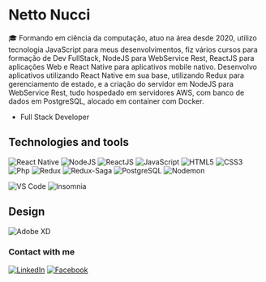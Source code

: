 # Netto Nucci

🎓 Formando em ciência da computação, atuo na área desde 2020, utilizo tecnologia JavaScript para meus desenvolvimentos, fiz vários cursos para formação de Dev FullStack, NodeJS para WebService Rest, ReactJS para aplicações Web e React Native para aplicativos mobile nativo. Desenvolvo aplicativos utilizando React Native em sua base, utilizando Redux para gerenciamento de estado, e a criação do servidor em NodeJS para WebService Rest, tudo hospedado em servidores AWS, com banco de dados em PostgreSQL, alocado em container com Docker.
- Full Stack Developer

## Technologies and tools

![React Native](https://img.shields.io/badge/-React%20Native-0d91a3?style=flat&&logo=react)
![NodeJS](https://img.shields.io/badge/-Node.JS-339933?style=flat&&logo=Node.js&logoColor=white)
![ReactJS](https://img.shields.io/badge/-ReactJS-0d91a3?style=flat&&logo=react)
![JavaScript](https://img.shields.io/badge/-JavaScript-yellow?style=flat&logo=javascript&logoColor=ffffff)
![HTML5](https://img.shields.io/badge/-HTML5-%23E44D27?style=flat&logo=html5&logoColor=ffffff)
![CSS3](https://img.shields.io/badge/-CSS3-%231572B6?style=flat&logo=css3)
![Php](https://img.shields.io/badge/-PHP-blue?style=flat&logo=php&logoColor=ffffff)
![Redux](https://img.shields.io/badge/-Redux-764ABC?style=flat&&logo=redux)
![Redux-Saga](https://img.shields.io/badge/-Redux-Saga-999999?style=flat&&logo=redux-saga&logoColor=ffffff)
![PostgreSQL](https://img.shields.io/badge/-PostgreSQL-336791?style=flat&logo=postgresql&logoColor=ffffff)
![Nodemon](https://img.shields.io/badge/-Nodemon-76D04B?style=flat&logo=nodemon&logoColor=000)
 
![VS Code](http://img.shields.io/badge/-VS%20Code-007ACC?style=flat&logo=visual-studio-code)
![Insomnia](http://img.shields.io/badge/-Insomnia-5849BE?style=flat&logo=insomnia&logoColor=ffffff)

## Design
![Adobe XD](http://img.shields.io/badge/-Abode%20XD-fe61f6?style=flat&logo=adobe-XD&logoColor=ffffff)

### Contact with me
 
[![LinkedIn](https://img.shields.io/badge/-LinkedIn-blue?style=flat-square&logo=Linkedin&logoColor=white)](https://www.linkedin.com/in/jose-nucci-netto-082b68185/)
[![Facebook](https://img.shields.io/badge/Facebook-%231877F2.svg?&style=flat-square&logo=facebook&logoColor=white)](https://www.facebook.com/netto.nucci/)

